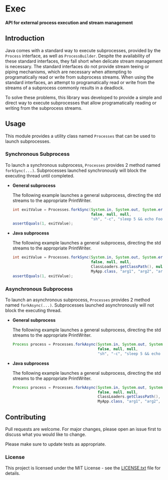 # Exec

**API for external process execution and stream management**

## Introduction

Java comes with a standard way to execute subprocesses, provided by the `Process` interface, as well as `ProcessBuilder`.
Despite the availability of these standard interfaces, they fall short when delicate stream management is necessary.
The standard interfaces do not provide stream teeing or piping mechanisms, which are necessary when attempting to programatically read or write from subprocess streams.
When using the standard interfaces, an attempt to programatically read or write from the streams of a subprocess commonly results in a deadlock.

To solve these problems, this library was developed to provide a simple and direct way to execute subprocesses that allow programatically reading or writing from the subprocess streams.

## Usage

This module provides a utility class named `Processes` that can be used to launch subprocesses.

### Synchronous Subprocess

To launch a synchronous subprocess, `Processes` provides 2 method named `forkSync(...)`.
Subprocesses launched synchronously will block the executing thread until completed.

* **General subprocess**

  The following example launches a general subprocess, directing the std streams to the appropriate PrintWriter.

  ```java
  int exitValue = Processes.forkSync(System.in, System.out, System.err, // "stdin", "stdout", "stderr"
                                     false, null, null,                 // "redirectErrorStream", "envp", "dir"
                                     "sh", "-c", "sleep 5 && echo Foo && >&2 echo Bar && exit 1");
  assertEquals(1, exitValue);
  ```

* **Java subprocess**

  The following example launches a general subprocess, directing the std streams to the appropriate PrintWriter.

  ```java
  int exitValue = Processes.forkSync(System.in, System.out, System.err,        // "stdin", "stdout", "stderr"
                                     false, null, null,                        // "redirectErrorStream", "envp", "dir"
                                     ClassLoaders.getClassPath(), null, props, // "classpath", "vmArgs", "props"
                                     MyApp.class, "arg1", "arg2", "arg3");     // "MainClass", "args..."
  assertEquals(1, exitValue);
  ```

### Asynchronous Subprocess

To launch an asynchronous subprocess, `Processes` provides 2 method named `forkAsync(...)`.
Subprocesses launched asynchronously will not block the executing thread.

* **General subprocess**

  The following example launches a general subprocess, directing the std streams to the appropriate PrintWriter.

  ```java
  Process process = Processes.forkAsync(System.in, System.out, System.err, // "stdin", "stdout", "stderr"
                                        false, null, null,                 // "redirectErrorStream", "envp", "dir"
                                        "sh", "-c", "sleep 5 && echo Foo && >&2 echo Bar && exit 1");
  ```

* **Java subprocess**

  The following example launches a general subprocess, directing the std streams to the appropriate PrintWriter.

  ```java
  Process process = Processes.forkAsync(System.in, System.out, System.err,        // "stdin", "stdout", "stderr"
                                        false, null, null,                        // "redirectErrorStream", "envp", "dir"
                                        ClassLoaders.getClassPath(), null, props, // "classpath", "vmArgs", "props"
                                        MyApp.class, "arg1", "arg2", "arg3");     // "MainClass", "args..."
  ```

## Contributing

Pull requests are welcome. For major changes, please open an issue first to discuss what you would like to change.

Please make sure to update tests as appropriate.

### License

This project is licensed under the MIT License - see the [LICENSE.txt](LICENSE.txt) file for details.